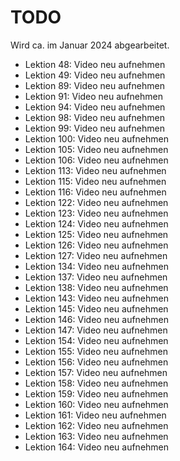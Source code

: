 # TODO

Wird ca. im Januar 2024 abgearbeitet.

- Lektion 48: Video neu aufnehmen
- Lektion 49: Video neu aufnehmen
- Lektion 89: Video neu aufnehmen
- Lektion 91: Video neu aufnehmen
- Lektion 94: Video neu aufnehmen
- Lektion 98: Video neu aufnehmen
- Lektion 99: Video neu aufnehmen
- Lektion 100: Video neu aufnehmen
- Lektion 105: Video neu aufnehmen
- Lektion 106: Video neu aufnehmen
- Lektion 113: Video neu aufnehmen
- Lektion 115: Video neu aufnehmen
- Lektion 116: Video neu aufnehmen
- Lektion 122: Video neu aufnehmen
- Lektion 123: Video neu aufnehmen
- Lektion 124: Video neu aufnehmen
- Lektion 125: Video neu aufnehmen
- Lektion 126: Video neu aufnehmen
- Lektion 127: Video neu aufnehmen
- Lektion 134: Video neu aufnehmen
- Lektion 137: Video neu aufnehmen
- Lektion 138: Video neu aufnehmen
- Lektion 143: Video neu aufnehmen
- Lektion 145: Video neu aufnehmen
- Lektion 146: Video neu aufnehmen
- Lektion 147: Video neu aufnehmen
- Lektion 154: Video neu aufnehmen
- Lektion 155: Video neu aufnehmen
- Lektion 156: Video neu aufnehmen
- Lektion 157: Video neu aufnehmen
- Lektion 158: Video neu aufnehmen
- Lektion 159: Video neu aufnehmen
- Lektion 160: Video neu aufnehmen
- Lektion 161: Video neu aufnehmen
- Lektion 162: Video neu aufnehmen
- Lektion 163: Video neu aufnehmen
- Lektion 164: Video neu aufnehmen
